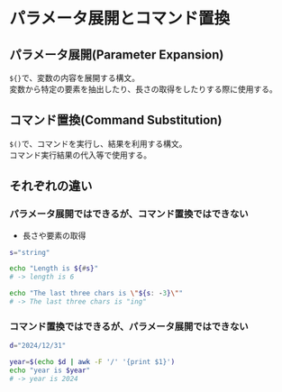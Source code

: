 # パラメータ展開とコマンド置換
## パラメータ展開(Parameter Expansion)
`${}`で、変数の内容を展開する構文。  
変数から特定の要素を抽出したり、長さの取得をしたりする際に使用する。

## コマンド置換(Command Substitution)
`$()`で、コマンドを実行し、結果を利用する構文。  
コマンド実行結果の代入等で使用する。

## それぞれの違い
### パラメータ展開ではできるが、コマンド置換ではできない
- 長さや要素の取得
```bash
s="string"

echo "Length is ${#s}"
# -> length is 6

echo "The last three chars is \"${s: -3}\""
# -> The last three chars is "ing"
```

### コマンド置換ではできるが、パラメータ展開ではできない
```bash
d="2024/12/31"

year=$(echo $d | awk -F '/' '{print $1}')
echo "year is $year"
# -> year is 2024
```
